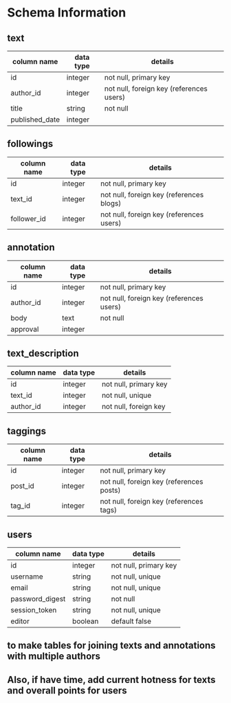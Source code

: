 # Schema Information

## text
column name | data type | details
------------|-----------|-----------------------
id          | integer   | not null, primary key
author_id   | integer   | not null, foreign key (references users)
title       | string    | not null
published_date | integer |

## followings
column name | data type | details
------------|-----------|-----------------------
id          | integer   | not null, primary key
text_id     | integer   | not null, foreign key (references blogs)
follower_id | integer   | not null, foreign key (references users)

## annotation
column name | data type | details
------------|-----------|-----------------------
id          | integer   | not null, primary key
author_id   | integer   | not null, foreign key (references users)
body        | text      | not null
approval    | integer   |


## text_description
column name | data type | details
------------|-----------|-----------------------
id          | integer   | not null, primary key
text_id     | integer   | not null, unique
author_id   | integer   | not null, foreign key

## taggings
column name | data type | details
------------|-----------|-----------------------
id          | integer   | not null, primary key
post_id     | integer   | not null, foreign key (references posts)
tag_id      | integer   | not null, foreign key (references tags)

## users
column name     | data type | details
----------------|-----------|-----------------------
id              | integer   | not null, primary key
username        | string    | not null, unique
email           | string    | not null, unique
password_digest | string    | not null
session_token   | string    | not null, unique
editor          | boolean   | default false


## to make tables for joining texts and annotations with multiple authors
## Also, if have time, add current hotness for texts and overall points for users
